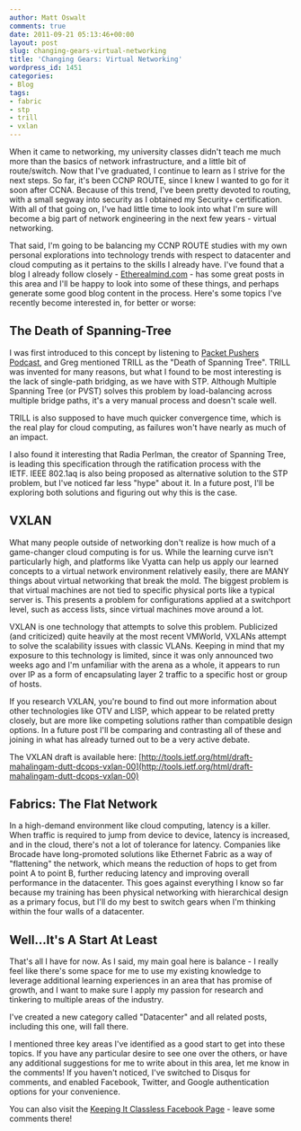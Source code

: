 ```yaml
---
author: Matt Oswalt
comments: true
date: 2011-09-21 05:13:46+00:00
layout: post
slug: changing-gears-virtual-networking
title: 'Changing Gears: Virtual Networking'
wordpress_id: 1451
categories:
- Blog
tags:
- fabric
- stp
- trill
- vxlan
---
```


When it came to networking, my university classes didn't teach me much more than the basics of network infrastructure, and a little bit of route/switch. Now that I've graduated, I continue to learn as I strive for the next steps. So far, it's been CCNP ROUTE, since I knew I wanted to go for it soon after CCNA. Because of this trend, I've been pretty devoted to routing, with a small segway into security as I obtained my Security+ certification. With all of that going on, I've had little time to look into what I'm sure will become a big part of network engineering in the next few years - virtual networking.

That said, I'm going to be balancing my CCNP ROUTE studies with my own personal explorations into technology trends with respect to datacenter and cloud computing as it pertains to the skills I already have. I've found that a blog I already follow closely - [Etherealmind.com](http://etherealmind.com/) - has some great posts in this area and I'll be happy to look into some of these things, and perhaps generate some good blog content in the process. Here's some topics I've recently become interested in, for better or worse:

## The Death of Spanning-Tree

I was first introduced to this concept by listening to [Packet Pushers Podcast](http://packetpushers.net/), and Greg mentioned TRILL as the "Death of Spanning Tree". TRILL was invented for many reasons, but what I found to be most interesting is the lack of single-path bridging, as we have with STP. Although Multiple Spanning Tree (or PVST) solves this problem by load-balancing across multiple bridge paths, it's a very manual process and doesn't scale well.

TRILL is also supposed to have much quicker convergence time, which is the real play for cloud computing, as failures won't have nearly as much of an impact.

I also found it interesting that Radia Perlman, the creator of Spanning Tree, is leading this specification through the ratification process with the IETF. IEEE 802.1aq is also being proposed as alternative solution to the STP problem, but I've noticed far less "hype" about it. In a future post, I'll be exploring both solutions and figuring out why this is the case.

## VXLAN

What many people outside of networking don't realize is how much of a game-changer cloud computing is for us. While the learning curve isn't particularly high, and platforms like Vyatta can help us apply our learned concepts to a virtual network environment relatively easily, there are MANY things about virtual networking that break the mold. The biggest problem is that virtual machines are not tied to specific physical ports like a typical server is. This presents a problem for configurations applied at a switchport level, such as access lists, since virtual machines move around a lot.

VXLAN is one technology that attempts to solve this problem. Publicized (and criticized) quite heavily at the most recent VMWorld, VXLANs attempt to solve the scalability issues with classic VLANs. Keeping in mind that my exposure to this technology is limited, since it was only announced two weeks ago and I'm unfamiliar with the arena as a whole, it appears to run over IP as a form of encapsulating layer 2 traffic to a specific host or group of hosts.

If you research VXLAN, you're bound to find out more information about other technologies like OTV and LISP, which appear to be related pretty closely, but are more like competing solutions rather than compatible design options. In a future post I'll be comparing and contrasting all of these and joining in what has already turned out to be a very active debate.

The VXLAN draft is available here: [http://tools.ietf.org/html/draft-mahalingam-dutt-dcops-vxlan-00](http://tools.ietf.org/html/draft-mahalingam-dutt-dcops-vxlan-00)

## Fabrics: The Flat Network

In a high-demand environment like cloud computing, latency is a killer. When traffic is required to jump from device to device, latency is increased, and in the cloud, there's not a lot of tolerance for latency. Companies like Brocade have long-promoted solutions like Ethernet Fabric as a way of "flattening" the network, which means the reduction of hops to get from point A to point B, further reducing latency and improving overall performance in the datacenter. This goes against everything I know so far because my training has been physical networking with hierarchical design as a primary focus, but I'll do my best to switch gears when I'm thinking within the four walls of a datacenter.

## Well...It's A Start At Least

That's all I have for now. As I said, my main goal here is balance - I really feel like there's some space for me to use my existing knowledge to leverage additional learning experiences in an area that has promise of growth, and I want to make sure I apply my passion for research and tinkering to multiple areas of the industry.

I've created a new category called "Datacenter" and all related posts, including this one, will fall there.

I mentioned three key areas I've identified as a good start to get into these topics. If you have any particular desire to see one over the others, or have any additional suggestions for me to write about in this area, let me know in the comments! If you haven't noticed, I've switched to Disqus for comments, and enabled Facebook, Twitter, and Google authentication options for your convenience.

You can also visit the [Keeping It Classless Facebook Page](http://www.facebook.com/keepingitclassless) - leave some comments there!

